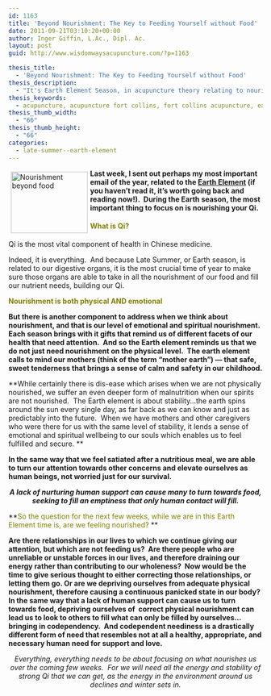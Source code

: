 ```yaml
---
id: 1163
title: 'Beyond Nourishment: The Key to Feeding Yourself without Food'
date: 2011-09-21T03:10:20+00:00
author: Inger Giffin, L.Ac., Dipl. Ac.
layout: post
guid: http://www.wisdomwaysacupuncture.com/?p=1163

thesis_title:
  - 'Beyond Nourishment: The Key to Feeding Yourself without Food'
thesis_description:
  - "It's Earth Element Season, in acupuncture theory relating to nourishment, both emotional/spiritual and physical.  "
thesis_keywords:
  - acupuncture, acupuncture fort collins, fort collins acupuncture, earth element
thesis_thumb_width:
  - "66"
thesis_thumb_height:
  - "66"
categories:
  - late-summer--earth-element
---
```

<p style="text-align: left;">
  <img src="https://origin.ih.constantcontact.com/fs085/1102844965003/img/87.jpg" alt="Nourishment beyond food" width="152" height="122" align="left" border="0" hspace="5" vspace="5" /><strong>Last week, I sent out perhaps my most important email of the year, related to the <a href="http://www.wisdomwaysacupuncture.com/2011/09/07/out-of-the-fire-and-deep-into-earth/">Earth Element</a> (if you haven&#8217;t read it, it&#8217;s worth going back and reading now!).  During the Earth season, the most important thing to focus on is nourishing your Qi. </strong>
</p>

#### <span style="color: #808000;">What is Qi? </span>

Qi is the most vital component of health in Chinese medicine.

Indeed, it is everything.  And because Late Summer, or Earth season, is related to our digestive organs, it is the most crucial time of year to make sure those organs are able to take in all the nourishment of our food and fill our nutrient needs, building our Qi.

<span style="color: #808000;"><strong>Nourishment is both physical AND emotional</strong></span>

**But there is another component to address when we think about nourishment, and that is our level of emotional and spiritual nourishment.  Each season brings with it gifts that remind us of different facets of our health that need attention.  And so the Earth element reminds us that we do not just need nourishment on the physical level.  The earth element calls to mind our mothers (think of the term &#8220;mother earth&#8221;) &#8212; that safe, sweet tenderness that brings a sense of calm and safety in our childhood.** 

**While certainly there is dis-ease which arises when we are not physically nourished, we suffer an even deeper form of malnutrition when our spirits are not nourished.  The Earth element is about stability&#8230;the earth spins around the sun every single day, as far back as we can know and just as predictably into the future.  When we have mothers and other caregivers who were there for us with the same level of stability, it lends a sense of emotional and spiritual wellbeing to our souls which enables us to feel fulfilled and secure. ** 

**In the same way that we feel satiated after a nutritious meal, we are able to turn our attention towards other concerns and elevate ourselves as human beings, not worried just for our survival.** 

<p style="text-align: center;">
  <em><strong>A lack of nurturing human support can cause many to turn towards food, seeking to fill an emptiness that only human contact will fill.</strong></em>
</p>

**<span style="color: #808000;">So the question for the next few weeks, while we are in this Earth Element time is, are we feeling nourished?</span> ** 

**Are there relationships in our lives to which we continue giving our attention, but which are not feeding us?  Are there people who are unreliable or unstable forces in our lives, and therefore draining our energy rather than contributing to our wholeness?  Now would be the time to give serious thought to either correcting those relationships, or letting them go. Or are we depriving ourselves from adequate physical nourishment, therefore causing a continuous panicked state in our body?**  **In the same way that a lack of human support can cause us to turn towards food, depriving ourselves of  correct physical nourishment can lead us to look to others to fill what can only be filled by ourselves&#8230;bringing in codependency.  And codependent neediness is a drastically different form of need that resembles not at all a healthy, appropriate, and necessary human need for support and love.**

<p style="text-align: center;">
  <em>Everything, everything needs to be about focusing on what nourishes us over the coming few weeks.  For we will need all the energy and stability of strong Qi that we can get, as the energy in the environment around us declines and winter sets in.</em>
</p>